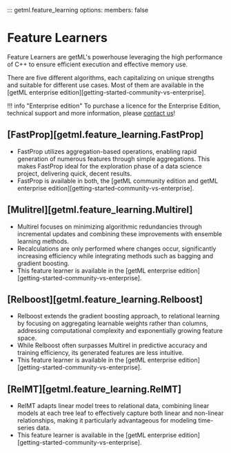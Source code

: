::: getml.feature_learning
    options:
      members: false

# Feature Learners

Feature Learners are getML's powerhouse leveraging the high performance of C++ to 
ensure efficient execution and effective memory use.

There are five different algorithms, each capitalizing on unique strengths and 
suitable for different use cases. Most of them are available in the 
[getML enterprise edition][getting-started-community-vs-enterprise].

!!! info "Enterprise edition"
    To purchase a licence for the Enterprise Edition, technical support and 
    more information, please [contact us](https://www.getml.com/contact)!

## [FastProp][getml.feature_learning.FastProp]
- FastProp utilizes aggregation-based 
operations, enabling rapid generation of numerous features through simple aggregations. This 
makes FastProp ideal for the exploration phase of a data science project, delivering 
quick, decent results. 
- FastProp is available in both, the [getML community edition and getML enterprise 
  edition][getting-started-community-vs-enterprise].


## [Mulitrel][getml.feature_learning.Multirel]
- Multirel focuses on minimizing algorithmic redundancies through incremental 
updates and combining 
these improvements with ensemble learning methods. 
- Recalculations are only performed where changes occur, 
significantly increasing efficiency while 
integrating methods such as bagging and gradient boosting.
- This feature learner is available in the [getML enterprise edition][getting-started-community-vs-enterprise].

## [Relboost][getml.feature_learning.Relboost]
- Relboost extends the gradient boosting approach,
to relational learning by focusing on aggregating learnable weights rather than
columns, addressing computational complexity and exponentially growing feature 
space. 
- While Relboost often surpasses Multirel 
in predictive accuracy and training efficiency, its generated features are less 
intuitive.
- This feature learner is available in the [getML enterprise edition][getting-started-community-vs-enterprise].

## [RelMT][getml.feature_learning.RelMT]
- RelMT adapts linear model trees to relational data, combining linear models at each 
tree leaf to effectively capture both linear and non-linear relationships, making it 
particularly advantageous for modeling time-series data. 
- This feature learner is available in the [getML enterprise edition][getting-started-community-vs-enterprise].
